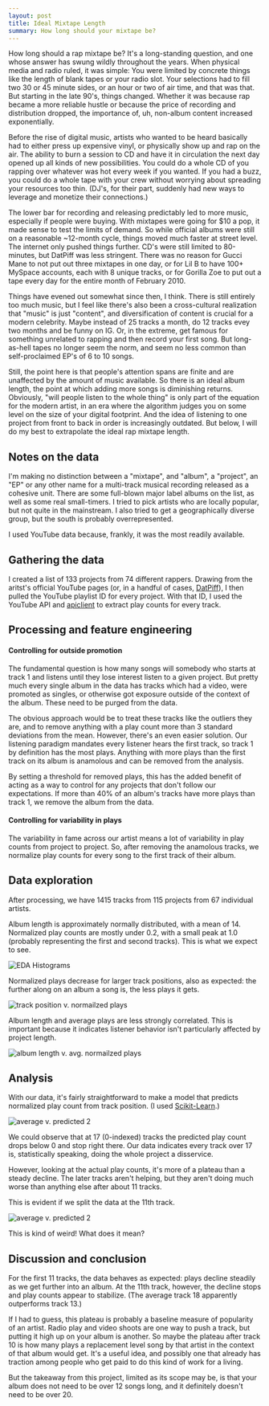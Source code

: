 ```yaml
---
layout: post
title: Ideal Mixtape Length
summary: How long should your mixtape be?
---
```

How long should a rap mixtape be? It's a long-standing question, and one whose answer has swung wildly throughout the years. When physical media and radio ruled, it was simple: You were limited by concrete things like the length of blank tapes or your radio slot. Your selections had to fill two 30 or 45 minute sides, or an hour or two of air time, and that was that. But starting in the late 90's, things changed. Whether it was because rap became a more reliable hustle or because the price of recording and distribution dropped, the importance of, uh, non-album content increased exponentially.

Before the rise of digital music, artists who wanted to be heard basically had to either press up expensive vinyl, or physically show up and rap on the air. The ability to burn a session to CD and have it in circulation the next day opened up all kinds of new possibilities. You could do a whole CD of you rapping over whatever was hot every week if you wanted. If you had a buzz, you could do a whole tape with your crew without worrying about spreading your resources too thin. (DJ's, for their part, suddenly had new ways to leverage and monetize their connections.)

The lower bar for recording and releasing predictably led to more music, especially if people were buying. With mixtapes were going for $10 a pop, it made sense to test the limits of demand. So while official albums were still on a reasonable ~12-month cycle, things moved much faster at street level. The internet only pushed things further. CD's were still limited to 80-minutes, but DatPiff was less stringent. There was no reason for Gucci Mane to not put out three mixtapes in one day, or for Lil B to have 100+ MySpace accounts, each with 8 unique tracks, or for Gorilla Zoe to put out a tape every day for the entire month of February 2010.

Things have evened out somewhat since then, I think. There is still entirely too much music, but I feel like there's also been a cross-cultural realization that "music" is just "content", and diversification of content is crucial for a modern celebrity. Maybe instead of 25 tracks a month, do 12 tracks evey two months and be funny on IG. Or, in the extreme, get famous for something unrelated to rapping and then record your first song. But long-as-hell tapes no longer seem the norm, and seem no less common than self-proclaimed EP's of 6 to 10 songs.

Still, the point here is that people's attention spans are finite and are unaffected by the amount of music available. So there is an ideal album length, the point at which adding more songs is diminishing returns. Obviously, "will people listen to the whole thing" is only part of the equation for the modern artist, in an era where the algorithm judges you on some level on the size of your digital footprint. And the idea of listening to one project from front to back in order is increasingly outdated. But below, I will do my best to extrapolate the ideal rap mixtape length.

## Notes on the data
I'm making no distinction between a "mixtape", and "album", a "project", an "EP" or any other name for a multi-track musical recording released as a cohesive unit. There are some full-blown major label albums on the list, as well as some real small-timers. I tried to pick artists who are locally popular, but not quite in the mainstream. I also tried to get a geographically diverse group, but the south is probably overrepresented.

I used YouTube data because, frankly, it was the most readily available.

## Gathering the data
I created a list of 133 projects from 74 different rappers. Drawing from the aritst's official YouTube pages (or, in a handful of cases, [DatPiff](https://www.youtube.com/channel/UC2SfCLE_jQgPwXQCWqwVIEw)), I then pulled the YouTube playlist ID for every project. With that ID, I used the YouTube API and [apiclient](https://pypi.org/project/apiclient/) to extract play counts for every track.

## Processing and feature engineering

#### Controlling for outside promotion
The fundamental question is how many songs will somebody who starts at track 1 and listens until they lose interest listen to a given project. But pretty much every single album in the data has tracks which had a video, were promoted as singles, or otherwise got exposure outside of the context of the album. These need to be purged from the data.

The obvious approach would be to treat these tracks like the outliers they are, and to remove anything with a play count more than 3 standard deviations from the mean. However, there's an even easier solution. Our listening paradigm mandates every listener hears the first track, so track 1 by definition has the most plays. Anything with more plays than the first track on its album is anamolous and can be removed from the analysis.

By setting a threshold for removed plays, this has the added benefit of acting as a way to control for any projects that don't follow our expectations. If more than 40% of an album's tracks have more plays than track 1, we remove the album from the data.

#### Controlling for variability in plays
The variability in fame across our artist means a lot of variability in play counts from project to project. So, after removing the anamolous tracks, we normalize play counts for every song to the first track of their album.

## Data exploration
After processing, we have 1415 tracks from 115 projects from 67 individual artists.

Album length is approximately normally distributed, with a mean of 14. Normalized play counts are mostly under 0.2, with a small peak at 1.0 (probably representing the first and second tracks). This is what we  expect to see.

![EDA Histograms](../images/mixtape_length_files/hist1.png "EDA hist")

Normalized plays decrease for larger track positions, also as expected: the further along on an album a song is, the less plays it gets. 

![track position v. normailzed plays](../images/mixtape_length_files/plot1.png "track position v. normailzed plays")

Album length and average plays are less strongly correlated. This is important because it indicates listener behavior isn't particularly affected by project length.

![album length v. avg. normailzed plays](../images/mixtape_length_files/plot2.png "album length v. avg. normailzed plays")

## Analysis
With our data, it's fairly straightforward to make a model that predicts normalized play count from track position. (I used [Scikit-Learn](http://scikit-learn.org/stable/modules/generated/sklearn.linear_model.LinearRegression.html).)

![average v. predicted 2](../images/mixtape_length_files/results3.png "average v. predicted 2")

We could observe that at 17 (0-indexed) tracks the predicted play count drops below 0 and stop right there. Our data indicates every track over 17 is, statistically speaking, doing the whole project a disservice.

However, looking at the actual play counts, it's more of a plateau than a steady decline. The later tracks aren't helping, but they aren't doing much worse than anything else after about 11 tracks.

This is evident if we split the data at the 11th track.

![average v. predicted 2](../images/mixtape_length_files/results4.png "average v. predicted 2")

This is kind of weird! What does it mean?

## Discussion and conclusion
For the first 11 tracks, the data behaves as expected: plays decline steadily as we get further into an album. At the 11th track, however, the decline stops and play counts appear to stabilize. (The average track 18 apparently outperforms track 13.)

If I had to guess, this plateau is probably a baseline measure of popularity of an artist. Radio play and video shoots are one way to push a track, but putting it high up on your album is another. So maybe the plateau after track 10 is how many plays a replacement level song by that artist in the context of that album would get. It's a useful idea, and possibly one that already has traction among people who get paid to do this kind of work for a living.

But the takeaway from this project, limited as its scope may be, is that your album does not need to be over 12 songs long, and it definitely doesn't need to be over 20.